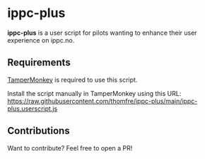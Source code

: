 # ippc-plus

**ippc-plus** is a user script for pilots wanting to enhance their user experience on ippc.no.

## Requirements

[TamperMonkey](https://www.tampermonkey.net/) is required to use this script.

Install the script manually in TamperMonkey using this URL: https://raw.githubusercontent.com/thomfre/ippc-plus/main/ippc-plus.userscript.js

## Contributions

Want to contribute? Feel free to open a PR!
